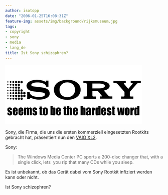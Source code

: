 ```yaml
---
author: isotopp
date: "2006-01-25T16:08:31Z"
feature-img: assets/img/background/rijksmuseum.jpg
tags:
- copyright
- sony
- media
- lang_de
title: Ist Sony schizophren?
---
```


![](/uploads/sonyelectronics.jpg)

Sony, die Firma, die uns die ersten kommerziell eingesetzten Rootkits
gebracht hat, präsentiert nun den
[VAIO XL2](http://www.engadget.com/2006/01/05/sony-vaio-xl2-digital-living-system/). 

Sony: 

> The Windows Media Center PC sports a 200-disc changer that, with a single
> click, lets  you rip that many CDs while you sleep.

Es ist unbekannt, ob das Gerät dabei vom Sony Rootkit infiziert werden kann
oder nicht.

Ist Sony schizophren?
